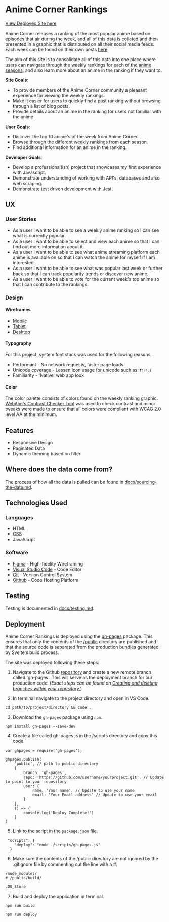 # Anime Corner Rankings

[View Deployed Site here](https://arlandfran.github.io/anime-corner-rankings/)

Anime Corner releases a ranking of the most popular anime based on episodes that air during the week, and all of this data is collated and then presented in a graphic that is distributed on all their social media feeds. Each week can be found on their own posts [here](https://animecorner.me/category/anime-corner/rankings/anime-of-the-week/).

The aim of this site is to consolidate all of this data into one place where users can navigate through the weekly rankings for each of the [anime seasons](https://www.reddit.com/r/anime/wiki/anime_related_terms), and also learn more about an anime in the ranking if they want to.

**Site Goals**:

- To provide members of the Anime Corner community a pleasant experience for viewing the weekly rankings.
- Make it easier for users to quickly find a past ranking without browsing through a list of blog posts.
- Provide details about an anime in the ranking for users not familiar with the anime.

**User Goals**:

- Discover the top 10 anime's of the week from Anime Corner.
- Browse through the different weekly rankings from each season.
- Find additional information for an anime in the ranking.

**Developer Goals**:

- Develop a professional(ish) project that showcases my first experience with Javascript.
- Demonstrate understanding of working with API's, databases and also web scraping.
- Demonstrate test driven development with Jest.

## UX

### User Stories

- As a user I want to be able to see a weekly anime ranking so I can see what is currently popular.
- As a user I want to be able to select and view each anime so that I can find out more information about it.
- As a user I want to be able to see what anime streaming platform each anime is available on so that I can watch the anime for myself if I am interested.
- As a user I want to be able to see what was popular last week or further back so that I can track popularity trends or discover new anime.
- As a user I want to be able to vote for the current week's top anime so that I can contribute to the rankings.

### Design

#### Wireframes

- [Mobile](assets/img/wireframes/Mobile.png)
- [Tablet](assets/img/wireframes/Tablet.png)
- [Desktop](assets/img/wireframes/Desktop.png)

#### Typography

For this project, system font stack was used for the following reasons:

- Performant - No network requests, faster page loads
- Unicode coverage - Lessen icon usage for unicode such as: `⮅` `⮂` `⮇`
- Familiarity - 'Native' web app look

#### Color

The color palette consists of colors found on the weekly ranking graphic. [WebAim's Contrast Checker Tool](https://webaim.org/resources/contrastchecker/) was used to check contrast and minor tweaks were made to ensure that all colors were compliant with WCAG 2.0 level AA at the minimum.

## Features

- Responsive Design
- Paginated Data
- Dynamic theming based on filter

## Where does the data come from?

The process of how all the data is pulled can be found in [docs/sourcing-the-data.md](./docs/sourcing-the-data.md).

## Technologies Used

### Languages

- HTML
- CSS
- JavaScript

### Software

- [Figma](https://www.figma.com/) - High-fidelity Wireframing
- [Visual Studio Code](https://code.visualstudio.com/) - Code Editor
- [Git](https://git-scm.com/) - Version Control System
- [Github](https://github.com/) - Code Hosting Platform

## Testing

Testing is documented in [docs/testing.md](./docs/testing.md).

## Deployment

Anime Corner Rankings is deployed using the [gh-pages](https://github.com/tschaub/gh-pages) package. This ensures that only the contents of the [/public](./public) directory are published and that the source code is separated from the production bundles generated by Svelte's build process.

The site was deployed following these steps:

1. Navigate to the Github [repository](https://github.com/arlandfran/anime-corner-rankings) and create a new remote branch called 'gh-pages'. This will serve as the deployment branch for our production code. (_Exact steps can be found on [Creating and deleting branches within your repository.](https://docs.github.com/en/github/collaborating-with-pull-requests/proposing-changes-to-your-work-with-pull-requests/creating-and-deleting-branches-within-your-repository)_)

2. In terminal navigate to the project directory and open in VS Code.

```
cd path/to/project/directory && code .
```

3. Download the `gh-pages` package using `npm`.

```
npm install gh-pages --save-dev
```

4. Create a file called gh-pages.js in the /scripts directory and copy this code.

```
var ghpages = require('gh-pages');

ghpages.publish(
    'public', // path to public directory
    {
        branch: 'gh-pages',
        repo: 'https://github.com/username/yourproject.git', // Update to point to your repository
        user: {
            name: 'Your name', // Update to use your name
            email: 'Your Email address' // Update to use your email
        }
    },
    () => {
        console.log('Deploy Complete!')
    }
)
```

5. Link to the script in the `package.json` file.

```
 "scripts": {
    "deploy": "node ./scripts/gh-pages.js"
  }
```

6. Make sure the contents of the /public directory are not ignored by the .gitignore file by commenting out the line with a #.

```
/node_modules/
# /public/build/

.DS_Store

```

7. Build and deploy the application in terminal.

```
npm run build

npm run deploy
```
